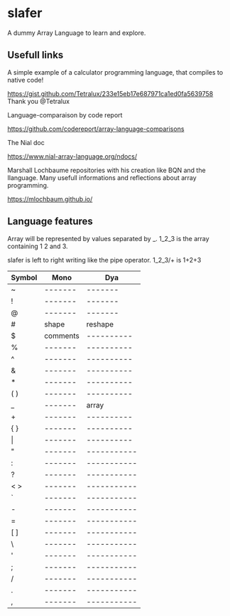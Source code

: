 # slafer
A dummy Array Language to learn and explore.


Usefull links
-------------
A simple example of a calculator programming language, that compiles to native code!

https://gist.github.com/Tetralux/233e15eb17e687971ca1ed0fa5639758 Thank you @Tetralux

Language-comparaison by code report

https://github.com/codereport/array-language-comparisons

The Nial doc

https://www.nial-array-language.org/ndocs/

Marshall Lochbaume repositories with his creation like BQN and the Ilanguage. Many usefull informations and reflections about array programming.

https://mlochbaum.github.io/






Language features
-----------------

Array will be represented by values separated by _.
1_2_3 is the array containing 1 2 and 3.

slafer is left to right writing like the pipe operator.
1_2_3/+ is 1+2+3

| Symbol |   Mono    |   Dya     |
| --- | --- | --- |
| ~ | ------- | ------- |
| ! | ------- | ------- |
| @ | ------- | ------- |
| # | shape | reshape |
| $ | comments | ---------- |
| % | ------- | ---------- |
| ^ | ------- | ---------- |
| & | ------- | ---------- |
| * | ------- | ---------- |
| ( ) | ------- | ---------- |
| _ | ------- | array |
| + | ------- | ---------- |
| { } | ------- | ---------- |
| \| | ------- | ---------- |
| " | ------- | ----------- |
| : | ------- | ----------- |
| ? | ------- | ----------- |
| < > | ------- | ----------- |
| ` | ------- | ----------- |
| - | ------- | ----------- |
| = | ------- | ----------- |
| [ ] | ------- | ----------- |
| \ | ------- | ----------- |
| ' | ------- | ----------- |
| ; | ------- | ----------- |
| / | ------- | ----------- |
| . | ------- | ----------- |
| , | ------- | ----------- |
